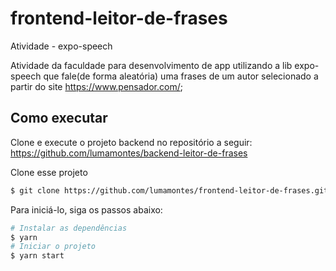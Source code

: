 # frontend-leitor-de-frases

Atividade - expo-speech

Atividade da faculdade para desenvolvimento de app utilizando a lib expo-speech que fale(de forma aleatória) uma frases de um autor selecionado a partir do site 
https://www.pensador.com/;


## Como executar 

Clone e execute o projeto backend no repositório a seguir:
https://github.com/lumamontes/backend-leitor-de-frases

Clone esse projeto
```bash
$ git clone https://github.com/lumamontes/frontend-leitor-de-frases.git
```
Para iniciá-lo, siga os passos abaixo:
```bash
# Instalar as dependências
$ yarn
# Iniciar o projeto
$ yarn start
```
